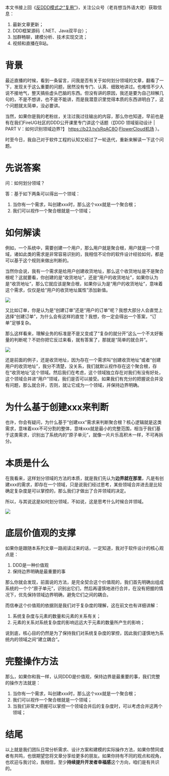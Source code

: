 
本文书接上回《[反DDD模式之“复用”](https://github.com)》，关注公众号（老肖想当外语大佬）获取信息：


1. 最新文章更新；
2. DDD框架源码（.NET、Java双平台）；
3. 加群畅聊，建模分析、技术实现交流；
4. 视频和直播在B站。


# **背景**


最近直播的时候，看到一条留言，问我是否有关于如何划分领域的文章，翻看了一下，发现关于这么重要的问题，居然没有专门、认真、细致地讲过。也难怪不少人说不接地气，整天搞些虚头巴脑的东西。但没有讲的原因，我还是要为自己辩解几句的，不是不想讲，也不是不能讲，而是我潜意识里觉得本质的东西讲明白了，这个问题就太简单，没必要讲。


当然，如果你是我的老粉丝，关注过我过往输出的内容，那么你也知道，早前也是有在我们FireUG社区的DDD公开课里专门讲这个话题（【DDD 领域驱动设计 \| PART V：如何识别领域边界?】 [https://b23\.tv/sRqAC8O](https://github.com):[FlowerCloud机场](https://hushicha.org) ）。


时至今日，我自己对于软件工程的认知又经过了一轮迭代，重新来解读一下这个问题。


# **先说答案**


问：如何划分领域？


答：基于如下两条可以得出一个领域：


1. 当你有一个需求，叫创建xxx时，那么这个xxx就是一个聚合根；
2. 我们可以视作一个聚合根就是一个领域；


# **如何解读**


例如，一个系统中，需要创建一个用户，那么用户就是聚合根，用户就是一个领域，诸如此类的需求是非常容易识别的，我相信不论你的软件设计经验如何，都是可以基于这个规则来做出判断的。


当然你会说，我有一个需求是给用户创建收货地址，那么这个收货地址是不是聚合根呢？这就要看，你创建的是“收货地址”，还是“用户的收货地址”，如果你认为是“收货地址”，那么它就应该是聚合根，如果你认为是“用户的收货地址”，意味着这个需求，仅仅是给“用户的收货地址属性”添加新值。


![](https://img2024.cnblogs.com/blog/62928/202411/62928-20241106210347895-594696508.png)


又比如订单，你是认为是“创建订单”还是“用户的订单”呢？我想大部分人会直觉上选择“创建订单”，为什么会有这样的直觉？我想，你一定会得出一个答案，“订单”足够复杂。


那么这样看来，理解业务的标准是不是又变成了“复杂的就分开”这么一个不太好衡量的判断呢？不妨你把它反过来看，就有答案了，那就是“简单的就合并”。


![](https://img2024.cnblogs.com/blog/62928/202411/62928-20241106210356856-1192939018.png)


还是前面的例子，还是收货地址，因为存在一个需求叫“创建收货地址”或者“创建用户的收货地址”，我分不清楚，没关系，我们就默认视作存在这个聚合根，存在“收货地址”这个领域。然后我们在考虑，这个领域独立存在对我们有没有好处，这个领域合并进“用户”领域，我们是否可以接受。如果我们有充分的把握说合并没有问题，那么就合并，否则，就让它成为一个领域，并保持边界明确。


# **为什么基于创建xxx来判断**


也许，你会有疑问，为什么基于“创建xxx”需求来判断聚合根？核心逻辑就是这类需求，意味着xxx不可分割的整体，意味xxx就是最小的完整范围，相当于我们基于这类需求，识别出了系统内的“原子单元”，就像一片片乐高积木一样，不可再拆分。


# **本质是什么**


在我看来，这样划分领域的方法的本质，就是我们先认为**边界就在那里**，凡是有创建xxx的需求，即存在一个领域，只是说我们经过思考，某些领域合并进去是比较确定复杂度是可以掌控的，那么我们才做出了合并领域的决定。


所以，与其说这是如何划分领域，不如说，这是思考什么时候合并领域。


![](https://img2024.cnblogs.com/blog/62928/202411/62928-20241106210405881-589219731.png)


# **底层价值观的支撑**


如果你是跟随本系列文章一路阅读过来的话，一定知道，我对于软件设计的核心观点是：


1. DDD是一种价值观
2. 保持边界明确是最重要的事


那么你就会发现，前面说的方法，是完全契合这个价值观的，我们首先明确出组成系统的一个个“原子单元”，识别出它们，然后再谨慎地进行合并，在没有把握的情况下，优先保持领域边界明确，避免它们之间的耦合。


而信奉这个价值观的依据则是我们对于复杂度的理解，这在前文也有详细讲解：


1. 系统复杂度与元素的数量和元素的关系有关；
2. 元素的关系对系统复杂度的影响远远大于元素的数量所产生的影响；


说到底，核心目的仍然是为了保持我们对系统复杂度的掌控，因此我们谨慎地为系统内的领域之间“建立耦合”。


# **完整操作方法**


那么，如果你和我一样，认同DDD是价值观，保持边界是最重要的事，我们完整的操作方法就是：


1. 当你有一个需求，叫创建xxx时，那么这个xxx就是一个聚合根；
2. 我们可以视作一个聚合根就是一个领域；
3. 当我们非常大把握可以掌控一个领域合并后的复杂度时，可以考虑合并这两个领域；


# **结尾**


以上就是我们团队日常分析需求、设计方案和建模的实际操作方法，如果你赞同或者有共鸣，也很期望您将文章分享给更多的朋友。如果你持有不同的观点和视角，也欢迎与我讨论，我相信，至少**持续提升开发者幸福感**这个方向，咱们是有共识的。


